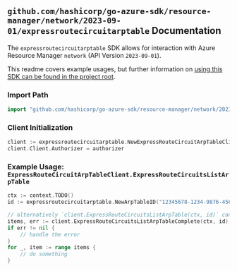
## `github.com/hashicorp/go-azure-sdk/resource-manager/network/2023-09-01/expressroutecircuitarptable` Documentation

The `expressroutecircuitarptable` SDK allows for interaction with Azure Resource Manager `network` (API Version `2023-09-01`).

This readme covers example usages, but further information on [using this SDK can be found in the project root](https://github.com/hashicorp/go-azure-sdk/tree/main/docs).

### Import Path

```go
import "github.com/hashicorp/go-azure-sdk/resource-manager/network/2023-09-01/expressroutecircuitarptable"
```


### Client Initialization

```go
client := expressroutecircuitarptable.NewExpressRouteCircuitArpTableClientWithBaseURI("https://management.azure.com")
client.Client.Authorizer = authorizer
```


### Example Usage: `ExpressRouteCircuitArpTableClient.ExpressRouteCircuitsListArpTable`

```go
ctx := context.TODO()
id := expressroutecircuitarptable.NewArpTableID("12345678-1234-9876-4563-123456789012", "example-resource-group", "expressRouteCircuitValue", "peeringValue", "arpTableValue")

// alternatively `client.ExpressRouteCircuitsListArpTable(ctx, id)` can be used to do batched pagination
items, err := client.ExpressRouteCircuitsListArpTableComplete(ctx, id)
if err != nil {
	// handle the error
}
for _, item := range items {
	// do something
}
```
